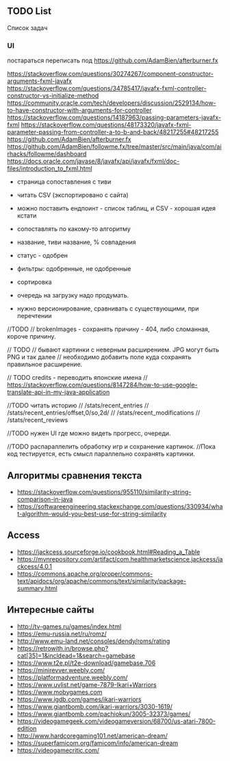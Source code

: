 ## TODO List

Список задач

### UI

постараться переписать под https://github.com/AdamBien/afterburner.fx

https://stackoverflow.com/questions/30274267/component-constructor-arguments-fxml-javafx
https://stackoverflow.com/questions/34785417/javafx-fxml-controller-constructor-vs-initialize-method
https://community.oracle.com/tech/developers/discussion/2529134/how-to-have-constructor-with-arguments-for-controller
https://stackoverflow.com/questions/14187963/passing-parameters-javafx-fxml
https://stackoverflow.com/questions/48173320/javafx-fxml-parameter-passing-from-controller-a-to-b-and-back/48217255#48217255
https://github.com/AdamBien/afterburner.fx
https://github.com/AdamBien/followme.fx/tree/master/src/main/java/com/airhacks/followme/dashboard
https://docs.oracle.com/javase/8/javafx/api/javafx/fxml/doc-files/introduction_to_fxml.html

* страница сопоставления с тиви
* читать CSV (экспортировано с сайта)
* можно поставить ендпоинт - список таблиц, и CSV - хорошая идея кстати
* сопоставлять по какому-то алгоритму
* название, тиви название, % совпадения
* статус - одобрен
* фильтры: одобренные, не одобренные
* сортировка

* очередь на загрузку надо продумать.

* нужно версионирование, сравнивать с существующими, при перечтении



//TODO
// brokenImages - сохранять причину - 404, либо сломанная, короче причину.


// TODO
// бывают картинки с неверным расширением. JPG могут быть PNG и так далее
// необходимо добавить поле куда сохранять правильное расширение.

// TODO credits - переводить японские имена
// https://stackoverflow.com/questions/8147284/how-to-use-google-translate-api-in-my-java-application

//TODO читать историю
// /stats/recent_entries
// /stats/recent_entries/offset,0/so,2d/
// /stats/recent_modifications
// /stats/recent_reviews

//TODO нужен UI где можно видеть прогресс, очереди.

//TODO распараллелить обработку игр и сохранение картинок.
//Пока код тестируется, есть смысл параллельно сохранять картинки.

## Алгоритмы сравнения текста

* https://stackoverflow.com/questions/955110/similarity-string-comparison-in-java
* https://softwareengineering.stackexchange.com/questions/330934/what-algorithm-would-you-best-use-for-string-similarity


## Access

* https://jackcess.sourceforge.io/cookbook.html#Reading_a_Table
* https://mvnrepository.com/artifact/com.healthmarketscience.jackcess/jackcess/4.0.1
* https://commons.apache.org/proper/commons-text/apidocs/org/apache/commons/text/similarity/package-summary.html



## Интересные сайты

* http://tv-games.ru/games/index.html
* https://emu-russia.net/ru/romz/
* http://www.emu-land.net/consoles/dendy/roms/rating
* https://retrowith.in/browse.php?cat[35]=1&incldead=1&search=gamebase
* https://www.t2e.pl/t2e-download/gamebase.706
* https://minirevver.weebly.com/
* https://platformadventure.weebly.com/
* https://www.uvlist.net/game-7879-Ikari+Warriors
* https://www.mobygames.com
* https://www.igdb.com/games/ikari-warriors
* https://www.giantbomb.com/ikari-warriors/3030-1619/
* https://www.giantbomb.com/pachiokun/3005-32373/games/
* https://videogamegeek.com/videogameversion/68700/us-atari-7800-edition
* http://www.hardcoregaming101.net/american-dream/
* https://superfamicom.org/famicom/info/american-dream
* https://videogamecritic.com/